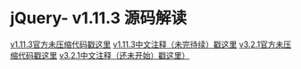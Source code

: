 # jQuery- v1.11.3 源码解读
[v1.11.3官方未压缩代码戳这里](official/jquery_v1.11.3_official.js)
[v1.11.3中文注释（未完待续）戳这里](myRead/jquery_v1.11.3_myRead.js)
[v3.2.1官方未压缩代码戳这里](official/jquery_v3.2.1_official.js)
[v3.2.1中文注释（还未开始）戳这里）](myRead/jquery_v3.2.1_myRead.js)
